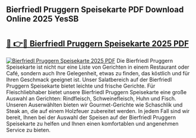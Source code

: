 ## Bierfriedl Pruggern Speisekarte PDF Download Online 2025 YesSB

# <h2><a href="http://gc68yx.nevu.top/?p=Bierfriedl+Pruggern+Speisekarte">🔗 👉🔴 Bierfriedl Pruggern Speisekarte 2025 PDF</a></h2>

[![Bierfriedl Pruggern Speisekarte 2025 PDF](https://i.imgur.com/dBaPXMq.png)](http://gc68yx.nevu.top/?p=Bierfriedl+Pruggern+Speisekarte)
Die Bierfriedl Pruggern Speisekarte ist nicht nur eine Liste von Gerichten in einem Restaurant oder Café, sondern auch Ihre Gelegenheit, etwas zu finden, das köstlich und für Ihren Geschmack geeignet ist. Unser Salatbereich auf der Bierfriedl Pruggern Speisekarte bietet leichte und frische Gerichte. Für Fleischliebhaber bietet unsere Bierfriedl Pruggern Speisekarte eine große Auswahl an Gerichten: Rindfleisch, Schweinefleisch, Huhn und Fisch. Unseren Auserwählten bieten wir Gourmet-Gerichte wie Schaschlik und Steak an, die auf einem Holzfeuer zubereitet werden. In jedem Fall sind wir bereit, Ihnen bei der Auswahl der Speisen auf der Bierfriedl Pruggern Speisekarte zu helfen und Ihnen einen komfortablen und angenehmen Service zu bieten.

